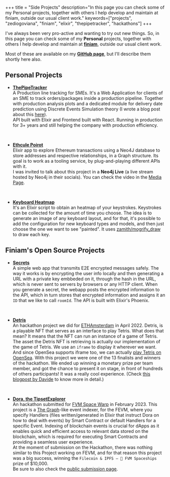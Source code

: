 +++
title = "Side Projects"
description="In this page you can check some of my Personal projects, together with others I help develop and maintain at finiam, outside our usual client work."
keywords=["projects", "zediogoviana", "finiam", "elixir", "thepipetracker", "hackathons"]
+++

I've always been very pro-active and wanting to try out new things. So, in this page you can check some of my **Personal** projects, together with others I help develop and maintain at **[finiam](https://finiam.com)**, outside our usual client work.

Most of these are available on my **[GitHub page](https://github.com/zediogoviana)**, but I'll describe them shortly here also.

## Personal Projects

- **[ThePipeTracker](https://www.tipoprado.thepipetracker.com)** \
A Production line tracking for SMEs. It's a Web Application for clients of an SME to track orders/packages inside a production pipeline. Together with production analysis plots and a dedicated module for delivery date prediction using Discrete Events Simulation theory (I wrote a blog post about this [here](https://zediogoviana.github.io/posts/simulations-with-elixir-and-the-actor-model/)). \
API built with Elixir and Frontend built with React. Running in production for 3+ years and still helping the company with production efficiency.

&nbsp;
- **[Ethcule Poirot](https://github.com/zediogoviana/ethcule-poirot)** \
Elixir app to explore Ethereum transactions using a Neo4J database to store addresses and respective relationships, in a Graph structure. Its goal is to work as a tooling service, by plug-and-playing different APIs with it. \
I was invited to talk about this project in a **Neo4j Live** (a live stream hosted by Neo4j in their socials). You can check the video in the [Media Page](/media).

&nbsp;
- **[Keyboard Heatmap](https://github.com/zediogoviana/keyboard-heatmap)**\
It's an Elixir script to obtain an heatmap of your keystrokes. Keystrokes can be collected for the amount of time you choose. The idea is to generate an image of any keyboard layout, and for that, it's possible to add the configuration for new keyboard types and models, and then just choose the one we want to see "painted". It uses [zamith/mogrify_draw](https://github.com/zamith/mogrify_draw) to draw each key.


## Finiam's Open Source Projects

- **[Secrets](https://github.com/finiam/secrets.finiam.com)**\
A simple web app that transmits E2E encrypted messages safely. The way it works is by encrypting the user info locally and then generating a URL with a private key embbeded on it, through the hash in the URL, which is never sent to servers by browsers or any HTTP client. When you generate a secret, the webapp posts the encrypted information to the API, which in turn stores that encrypted information and assigns it an `ID` that we like to call `roomId`. The API is built with Elixir's Phoenix. 

&nbsp;
- **[Detris](https://github.com/finiam/ethamsterdam-detris)**\
An hackathon project we did for [ETHAmsterdam](https://amsterdam.ethglobal.com/) in April 2022. Detris, is a playable NFT that serves as an interface to play Tetris. What does that mean? It means that the NFT can run an instance of a game of Tetris. The asset the Detris NFT is retrieving is actually our implementation of the game of Tetris. We use an `iframe` to display it wherever we want. And since OpenSea supports iframe too, we can actually [play Tetris on OpenSea](https://opensea.io/assets/ethereum/0xbdc105c068715d57860702da9fa0c5ead11fba51/2). With this project we were one of the 13 finalists and winners of the hackathon. We ended up winning a monetary prize per team member, and got the chance to present it on stage, in front of hundreds of others participants! It was a really cool experience. (Check [this blogpost by Davide](https://blog.finiam.com/blog/finiam-goes-to-amsterdam) to know more in detail.)

&nbsp;
- **[Dora, the TipsetExplorer](https://github.com/finiam/dora-the-tipset-explorer)**\
An hackathon submitted for [FVM Space Warp](https://ethglobal.com/events/spacewarp) in February 2023. This project is a [The Graph](https://thegraph.com/en/)-like event indexer, for the FEVM, where you specify Handlers (files written/generated in Elixir that instruct Dora on how to deal with events) by Smart Contract or default Handlers for a specific Event. Indexing of blockchain events is crucial for dApps as it enables quick and efficient access to relevant data stored on the blockchain, which is required for executing Smart Contracts and providing a seamless user experience.\
At the moment of submission on the Hackathon, there was nothing similar to this Project working on FEVM, and for that reason this project was a big success, winning the `Filecoin & IPFS — 🥇 FVM Spaceships` prize of $10,000.\
Be sure to also check the [public submission page](https://ethglobal.com/showcase/dora-the-tipsetexplorer-uwg3o).
